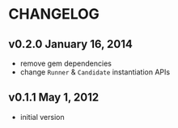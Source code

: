 # CHANGELOG

## v0.2.0 January 16, 2014

* remove gem dependencies
* change `Runner` & `Candidate` instantiation APIs

## v0.1.1 May 1, 2012

* initial version
